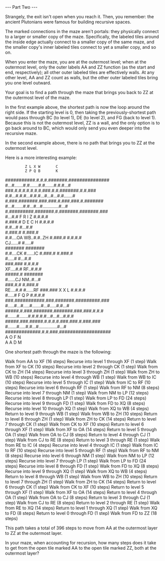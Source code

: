 --- Part Two ---

Strangely, the exit isn't open when you reach it. Then, you remember: the ancient Plutonians were famous for building recursive spaces.

The marked connections in the maze aren't portals: they physically connect to a larger or smaller copy of the maze. Specifically, the labeled tiles around the inside edge actually connect to a smaller copy of the same maze, and the smaller copy's inner labeled tiles connect to yet a smaller copy, and so on.

When you enter the maze, you are at the outermost level; when at the outermost level, only the outer labels AA and ZZ function (as the start and end, respectively); all other outer labeled tiles are effectively walls. At any other level, AA and ZZ count as walls, but the other outer labeled tiles bring you one level outward.

Your goal is to find a path through the maze that brings you back to ZZ at the outermost level of the maze.

In the first example above, the shortest path is now the loop around the right side. If the starting level is 0, then taking the previously-shortest path would pass through BC (to level 1), DE (to level 2), and FG (back to level 1). Because this is not the outermost level, ZZ is a wall, and the only option is to go back around to BC, which would only send you even deeper into the recursive maze.

In the second example above, there is no path that brings you to ZZ at the outermost level.

Here is a more interesting example:

             Z L X W       C                 
             Z P Q B       K                 
  ###########.#.#.#.#######.###############  
  #...#.......#.#.......#.#.......#.#.#...#  
  ###.#.#.#.#.#.#.#.###.#.#.#######.#.#.###  
  #.#...#.#.#...#.#.#...#...#...#.#.......#  
  #.###.#######.###.###.#.###.###.#.#######  
  #...#.......#.#...#...#.............#...#  
  #.#########.#######.#.#######.#######.###  
  #...#.#    F       R I       Z    #.#.#.#  
  #.###.#    D       E C       H    #.#.#.#  
  #.#...#                           #...#.#  
  #.###.#                           #.###.#  
  #.#....OA                       WB..#.#..ZH
  #.###.#                           #.#.#.#  
CJ......#                           #.....#  
  #######                           #######  
  #.#....CK                         #......IC
  #.###.#                           #.###.#  
  #.....#                           #...#.#  
  ###.###                           #.#.#.#  
XF....#.#                         RF..#.#.#  
  #####.#                           #######  
  #......CJ                       NM..#...#  
  ###.#.#                           #.###.#  
RE....#.#                           #......RF
  ###.###        X   X       L      #.#.#.#  
  #.....#        F   Q       P      #.#.#.#  
  ###.###########.###.#######.#########.###  
  #.....#...#.....#.......#...#.....#.#...#  
  #####.#.###.#######.#######.###.###.#.#.#  
  #.......#.......#.#.#.#.#...#...#...#.#.#  
  #####.###.#####.#.#.#.#.###.###.#.###.###  
  #.......#.....#.#...#...............#...#  
  #############.#.#.###.###################  
               A O F   N                     
               A A D   M                     

One shortest path through the maze is the following:

Walk from AA to XF (16 steps)
Recurse into level 1 through XF (1 step)
Walk from XF to CK (10 steps)
Recurse into level 2 through CK (1 step)
Walk from CK to ZH (14 steps)
Recurse into level 3 through ZH (1 step)
Walk from ZH to WB (10 steps)
Recurse into level 4 through WB (1 step)
Walk from WB to IC (10 steps)
Recurse into level 5 through IC (1 step)
Walk from IC to RF (10 steps)
Recurse into level 6 through RF (1 step)
Walk from RF to NM (8 steps)
Recurse into level 7 through NM (1 step)
Walk from NM to LP (12 steps)
Recurse into level 8 through LP (1 step)
Walk from LP to FD (24 steps)
Recurse into level 9 through FD (1 step)
Walk from FD to XQ (8 steps)
Recurse into level 10 through XQ (1 step)
Walk from XQ to WB (4 steps)
Return to level 9 through WB (1 step)
Walk from WB to ZH (10 steps)
Return to level 8 through ZH (1 step)
Walk from ZH to CK (14 steps)
Return to level 7 through CK (1 step)
Walk from CK to XF (10 steps)
Return to level 6 through XF (1 step)
Walk from XF to OA (14 steps)
Return to level 5 through OA (1 step)
Walk from OA to CJ (8 steps)
Return to level 4 through CJ (1 step)
Walk from CJ to RE (8 steps)
Return to level 3 through RE (1 step)
Walk from RE to IC (4 steps)
Recurse into level 4 through IC (1 step)
Walk from IC to RF (10 steps)
Recurse into level 5 through RF (1 step)
Walk from RF to NM (8 steps)
Recurse into level 6 through NM (1 step)
Walk from NM to LP (12 steps)
Recurse into level 7 through LP (1 step)
Walk from LP to FD (24 steps)
Recurse into level 8 through FD (1 step)
Walk from FD to XQ (8 steps)
Recurse into level 9 through XQ (1 step)
Walk from XQ to WB (4 steps)
Return to level 8 through WB (1 step)
Walk from WB to ZH (10 steps)
Return to level 7 through ZH (1 step)
Walk from ZH to CK (14 steps)
Return to level 6 through CK (1 step)
Walk from CK to XF (10 steps)
Return to level 5 through XF (1 step)
Walk from XF to OA (14 steps)
Return to level 4 through OA (1 step)
Walk from OA to CJ (8 steps)
Return to level 3 through CJ (1 step)
Walk from CJ to RE (8 steps)
Return to level 2 through RE (1 step)
Walk from RE to XQ (14 steps)
Return to level 1 through XQ (1 step)
Walk from XQ to FD (8 steps)
Return to level 0 through FD (1 step)
Walk from FD to ZZ (18 steps)

This path takes a total of 396 steps to move from AA at the outermost layer to ZZ at the outermost layer.

In your maze, when accounting for recursion, how many steps does it take to get from the open tile marked AA to the open tile marked ZZ, both at the outermost layer?